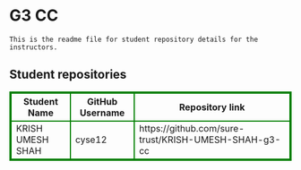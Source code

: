 # G3 CC
    This is the readme file for student repository details for the instructors.
## Student repositories 
<table style="border : 2px solid green; width:100%;">
<tr >
<th style="border : 2px solid green;">Student Name</th>
<th style="border : 2px solid green;">GitHub Username</th>
<th style="border : 2px solid green;">Repository link</th>
</tr>
<tr style="border : 2px solid green;">
<td style="border : 2px solid green;">KRISH UMESH SHAH</td> 

<td style="border : 2px solid green;">cyse12</td> 

<td style="border : 2px solid green;">https://github.com/sure-trust/KRISH-UMESH-SHAH-g3-cc</td> 
</tr>
